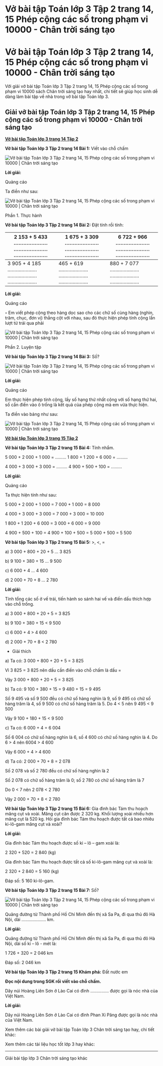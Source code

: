 # Vở bài tập Toán lớp 3 Tập 2 trang 14, 15 Phép cộng các số trong phạm vi 10000 - Chân trời sáng tạo

# Vở bài tập Toán lớp 3 Tập 2 trang 14, 15 Phép cộng các số trong phạm vi 10000 - Chân trời sáng tạo

Với giải vở bài tập Toán lớp 3 Tập 2 trang 14, 15 Phép cộng các số trong phạm vi 10000 sách Chân trời sáng tạo hay nhất, chi tiết sẽ giúp học sinh dễ dàng làm bài tập về nhà trong vở bài tập Toán lớp 3.

## Giải vở bài tập Toán lớp 3 Tập 2 trang 14, 15 Phép cộng các số trong phạm vi 10000 - Chân trời sáng tạo

[**Vở bài tập Toán lớp 3 trang 14 Tập 2**](https://vietjack.com/vbt-toan-3-ct/vbt-toan-lop-3-trang-14-tap-2.jsp)

**Vở bài tập Toán lớp 3 Tập 2 trang 14 Bài 1:** Viết vào chỗ chấm

![Vở bài tập Toán lớp 3 Tập 2 trang 14, 15 Phép cộng các số trong phạm vi 10000 | Chân trời sáng tạo](https://vietjack.com/vbt-toan-3-ct/images/phep-cong-cac-so-trong-pham-vi-10000.PNG)

**Lời giải:**

Quảng cáo

Ta điền như sau:

![Vở bài tập Toán lớp 3 Tập 2 trang 14, 15 Phép cộng các số trong phạm vi 10000 | Chân trời sáng tạo](https://vietjack.com/vbt-toan-3-ct/images/phep-cong-cac-so-trong-pham-vi-10000-1.PNG)

Phần 1. Thực hành

**Vở bài tập Toán lớp 3 Tập 2 trang 14 Bài 2:** Đặt tính rồi tính:

2 153 + 5 433 ………………… ………………… ………………… |  1 675 + 3 309 ………………… ………………… ………………… |  6 722 + 966 ………………… ………………… …………………  
---|---|---  
3 905 + 4 185 ………………… ………………… ………………… |  465 + 619 ………………… ………………… ………………… |  880 + 7 077 ………………… ………………… …………………  
  
**Lời giải:**

Quảng cáo

**-** Em viết phép cộng theo hàng dọc sao cho các chữ số cùng hàng (nghìn, trăm, chục, đơn vị) thẳng cột với nhau, sau đó thực hiện phép tính cộng lần lượt từ trái qua phải

![Vở bài tập Toán lớp 3 Tập 2 trang 14, 15 Phép cộng các số trong phạm vi 10000 | Chân trời sáng tạo](https://vietjack.com/vbt-toan-3-ct/images/phep-cong-cac-so-trong-pham-vi-10000-2.PNG)

Phần 2. Luyện tập

**Vở bài tập Toán lớp 3 Tập 2 trang 14 Bài 3:** Số?

![Vở bài tập Toán lớp 3 Tập 2 trang 14, 15 Phép cộng các số trong phạm vi 10000 | Chân trời sáng tạo](https://vietjack.com/vbt-toan-3-ct/images/phep-cong-cac-so-trong-pham-vi-10000-3.PNG)

**Lời giải:**

Quảng cáo

Em thực hiện phép tính cộng, lấy số hạng thứ nhất cộng với số hạng thứ hai, số cần điền vào ô trống là kết quả của phép cộng mà em vừa thực hiện.

Ta điền vào bảng như sau:

![Vở bài tập Toán lớp 3 Tập 2 trang 14, 15 Phép cộng các số trong phạm vi 10000 | Chân trời sáng tạo](https://vietjack.com/vbt-toan-3-ct/images/phep-cong-cac-so-trong-pham-vi-10000-4.PNG)

[**Vở bài tập Toán lớp 3 trang 15 Tập 2**](https://vietjack.com/vbt-toan-3-ct/vbt-toan-lop-3-trang-15-tap-2.jsp)

**Vở bài tập Toán lớp 3 Tập 2 trang 15 Bài 4:** Tính nhẩm.

5 000 + 2 000 + 1 000 = ……… 1 800 + 1 200 + 6 000 = ………

4 000 + 3 000 + 3 000 = ……… 4 900 + 500 + 100 = ………

**Lời giải:**

Quảng cáo

Ta thực hiện tính như sau:

5 000 + 2 000 + 1 000 = 7 000 + 1 000 = 8 000

4 000 + 3 000 + 3 000 = 7 000 + 3 000 = 10 000

1 800 + 1 200 + 6 000 = 3 000 + 6 000 = 9 000

4 900 + 500 + 100 = 4 900 + 100 + 500 = 5 000 + 500 = 5 500

**Vở bài tập Toán lớp 3 Tập 2 trang 15 Bài 5:** >, <, =

a) 3 000 + 800 + 20 + 5 … 3 825

b) 9 100 + 380 + 15 … 9 500

c) 6 000 + 4 … 4 600

d) 2 000 + 70 + 8 … 2 780

**Lời giải:**

Tính tổng các số ở vế trái, tiến hành so sánh hai vế và điền dấu thích hợp vào chỗ trống.

a) 3 000 + 800 + 20 + 5 = 3 825

b) 9 100 + 380 + 15 < 9 500

c) 6 000 + 4 > 4 600

d) 2 000 + 70 + 8 < 2 780

* Giải thích

a) Ta có: 3 000 + 800 + 20 + 5 = 3 825

Vì 3 825 = 3 825 nên dấu cần điền vào chỗ chấm là dấu =

Vậy 3 000 + 800 + 20 + 5 = 3 825

b) Ta có: 9 100 + 380 + 15 = 9 480 + 15 = 9 495

Số 9 495 và số 9 500 đều có chữ số hàng nghìn là 9, số 9 495 có chữ số hàng trăm là 4, số 9 500 có chữ số hàng trăm là 5. Do 4 < 5 nên 9 495 < 9 500

Vậy 9 100 + 180 + 15 < 9 500

c) Ta có: 6 000 + 4 = 6 004

Số 6 004 có chữ số hàng nghìn là 6, số 4 600 có chữ số hàng nghìn là 4. Do 6 > 4 nên 6004 > 4 600

Vậy 6 000 + 4 > 4 600

d) Ta có: 2 000 + 70 + 8 = 2 078

Số 2 078 và số 2 780 đều có chữ số hàng nghìn là 2

Số 2 078 có chữ số hàng trăm là 0; số 2 780 có chữ số hàng trăm là 7

Do 0 < 7 nên 2 078 < 2 780

Vậy 2 000 + 70 + 8 < 2 780

**Vở bài tập Toán lớp 3 Tập 2 trang 15 Bài 6:** Gia đình bác Tám thu hoạch măng cụt và xoài. Măng cụt cân được 2 320 kg. Khối lượng xoài nhiều hơn măng cụt là 520 kg. Hỏi gia đình bác Tám thu hoạch được tất cả bao nhiêu ki-lô-gam măng cụt và xoài?

**Lời giải:**

Gia đình bác Tám thu hoạch được số ki – lô – gam xoài là:

2 320 + 520 = 2 840 (kg)

Gia đình bác Tám thu hoạch được tất cả số ki-lô-gam măng cụt và xoài là: 

2 320 + 2 840 = 5 160 (kg)

Đáp số: 5 160 ki-lô-gam.

**Vở bài tập Toán lớp 3 Tập 2 trang 15 Bài 7:** Số?

![Vở bài tập Toán lớp 3 Tập 2 trang 14, 15 Phép cộng các số trong phạm vi 10000 | Chân trời sáng tạo](https://vietjack.com/vbt-toan-3-ct/images/phep-cong-cac-so-trong-pham-vi-10000-5.PNG)

Quãng đường từ Thành phố Hồ Chí Minh đến thị xã Sa Pa, đi qua thủ đô Hà Nội, dài ……………….. km.

**Lời giải:**

Quãng đường từ Thành phố Hồ Chí Minh đến thị xã Sa Pa, đi qua thủ đô Hà Nội, dài số ki – lô - mét là:

1 726 + 320 = 2 046 km

Đáp số: 2 046 km

**Vở bài tập Toán lớp 3 Tập 2 trang 15 Khám phá:** Đất nước em

**Đọc nội dung trong SGK rồi viết vào chỗ chấm.**

Dãy núi Hoàng Liên Sơn ở Lào Cai có đỉnh …………… được gọi là nóc nhà của Việt Nam. 

**Lời giải:**

Dãy núi Hoàng Liên Sơn ở Lào Cai có đỉnh Phan Xi Păng được gọi là nóc nhà của Việt Nam. 

Xem thêm các bài giải vở bài tập Toán lớp 3 Chân trời sáng tạo hay, chi tiết khác:

Xem thêm các tài liệu học tốt lớp 3 hay khác:

* * *

Giải bài tập lớp 3 Chân trời sáng tạo khác
